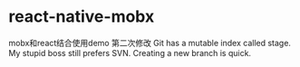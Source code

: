 # react-native-mobx
mobx和react结合使用demo
第二次修改
Git has a mutable index called stage.
My stupid boss still prefers SVN.
Creating a new branch is quick.